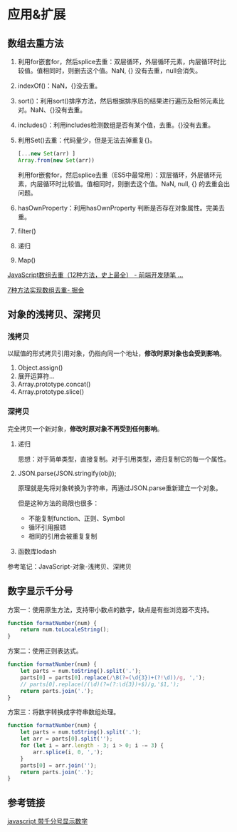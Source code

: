 # 应用&扩展


## 数组去重方法

1. 利用for嵌套for，然后splice去重：双层循环，外层循环元素，内层循环时比较值。值相同时，则删去这个值。NaN, {} 没有去重，null会消失。

2. indexOf()：NaN，{}没去重。

3. sort()：利用sort()排序方法，然后根据排序后的结果进行遍历及相邻元素比对。NaN、{}没有去重。

4. includes()：利用includes检测数组是否有某个值，去重。{}没有去重。

5. 利用Set()去重：代码量少，但是无法去掉重复{}。

   ```javascript
   [...new Set(arr) ]
   Array.from(new Set(arr))
   ```

   利用for嵌套for，然后splice去重（ES5中最常用）：双层循环，外层循环元素，内层循环时比较值。值相同时，则删去这个值。NaN, null, {} 的去重会出问题。

6. hasOwnProperty：利用hasOwnProperty 判断是否存在对象属性。完美去重。

7. filter()

8. 递归

9. Map()

[JavaScript数组去重（12种方法，史上最全） - 前端开发随笔 ...](https://segmentfault.com/a/1190000016418021)

[7种方法实现数组去重- 掘金](https://juejin.im/post/5aed6110518825671b026bed)


## 对象的浅拷贝、深拷贝

### 浅拷贝

以赋值的形式拷贝引用对象，仍指向同一个地址，**修改时原对象也会受到影响**。

1. Object.assign()
2. 展开运算符...
3. Array.prototype.concat()
4. Array.prototype.slice()

### 深拷贝

完全拷贝一个新对象，**修改时原对象不再受到任何影响**。

1. 递归

   思想：对于简单类型，直接复制。对于引用类型，递归复制它的每一个属性。

2. JSON.parse(JSON.stringify(obj));

   原理就是先将对象转换为字符串，再通过JSON.parse重新建立一个对象。

   但是这种方法的局限也很多：

   - 不能复制function、正则、Symbol
   - 循环引用报错
   - 相同的引用会被重复复制

3. 函数库lodash

参考笔记：JavaScript-对象-浅拷贝、深拷贝



## 数字显示千分号

方案一：使用原生方法，支持带小数点的数字，缺点是有些浏览器不支持。

```js
function formatNumber(num) {
    return num.toLocaleString();
}
```

方案二：使用正则表达式。

```js
function formatNumber(num) {
    let parts = num.toString().split('.');
    parts[0] = parts[0].replace(/\B(?=(\d{3})+(?!\d))/g, ',');
    // parts[0].replace(/(\d)(?=(?:\d{3})+$)/g,'$1,');
    return parts.join('.');
}
```

方案三：将数字转换成字符串数组处理。

```js
function formatNumber(num) {
    let parts = num.toString().split('.');
    let arr = parts[0].split('');
    for (let i = arr.length - 3; i > 0; i -= 3) {
        arr.splice(i, 0, ',');
    }
	parts[0] = arr.join('');
    return parts.join('.');
}
```



## 参考链接

[javascript 带千分号显示数字](https://blog.csdn.net/jobschen/article/details/47860239)

